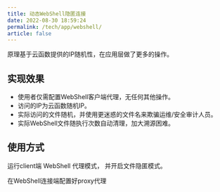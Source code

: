 ```yaml
---
title: 动态WebShell隐匿连接
date: 2022-08-30 18:59:24
permalink: /tech/app/webshell/
article: false
---
```


原理基于云函数提供的IP随机性，在应用层做了更多的操作。

## 实现效果

+ 使用者仅需配置WebShell客户端代理，无任何其他操作。
+ 访问的IP为云函数随机IP。
+ 实际访问的文件随机，并使用更迷惑的文件名来欺骗运维/安全审计人员。
+ 实际WebShell文件随执行次数自动清理，加大溯源困难。

## 使用方式

运行client端 WebShell 代理模式， 并开启文件隐匿模式。

在WebShell连接端配置好proxy代理
